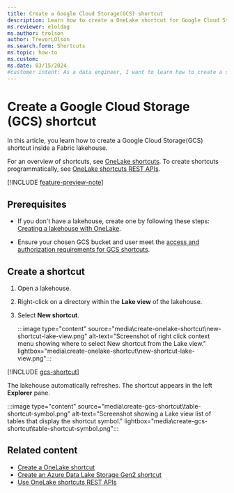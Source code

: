 ```yaml
---
title: Create a Google Cloud Storage(GCS) shortcut
description: Learn how to create a OneLake shortcut for Google Cloud Storage (GCS) inside a Microsoft Fabric lakehouse.
ms.reviewer: eloldag
ms.author: trolson
author: TrevorLOlson
ms.search.form: Shortcuts
ms.topic: how-to
ms.custom:
ms.date: 03/15/2024
#customer intent: As a data engineer, I want to learn how to create a shortcut for Google Cloud Storage (GCS) inside a Microsoft Fabric lakehouse so that I can easily access and manage my GCS data within the lakehouse environment.
---
```


# Create a Google Cloud Storage (GCS) shortcut

In this article, you learn how to create a Google Cloud Storage(GCS) shortcut inside a Fabric lakehouse.

For an overview of shortcuts, see [OneLake shortcuts](onelake-shortcuts.md). To create shortcuts programmatically, see [OneLake shortcuts REST APIs](onelake-shortcuts-rest-api.md).

[!INCLUDE [feature-preview-note](../includes/feature-preview-note.md)]

## Prerequisites

- If you don't have a lakehouse, create one by following these steps: [Creating a lakehouse with OneLake](create-lakehouse-onelake.md).

- Ensure your chosen GCS bucket and user meet the [access and authorization requirements for GCS shortcuts](onelake-shortcuts.md#google-cloud-storage-shortcuts-preview).

## Create a shortcut

1. Open a lakehouse.

1. Right-click on a directory within the **Lake view** of the lakehouse.

1. Select **New shortcut**.

   :::image type="content" source="media\create-onelake-shortcut\new-shortcut-lake-view.png" alt-text="Screenshot of right click context menu showing where to select New shortcut from the Lake view." lightbox="media\create-onelake-shortcut\new-shortcut-lake-view.png":::

[!INCLUDE [gcs-shortcut](../includes/gcs-shortcut.md)]

The lakehouse automatically refreshes. The shortcut appears in the left **Explorer** pane.

   :::image type="content" source="media\create-gcs-shortcut\table-shortcut-symbol.png" alt-text="Screenshot showing a Lake view list of tables that display the shortcut symbol." lightbox="media\create-gcs-shortcut\table-shortcut-symbol.png":::

## Related content

- [Create a OneLake shortcut](create-onelake-shortcut.md)
- [Create an Azure Data Lake Storage Gen2 shortcut](create-adls-shortcut.md)
- [Use OneLake shortcuts REST APIs](onelake-shortcuts-rest-api.md)
